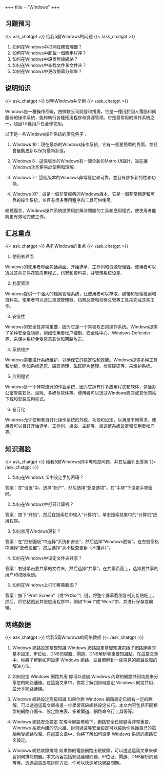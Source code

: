 +++
title = "Windows"
+++
## 习题预习
{{< ask_chatgpt >}}
给我5题Windows的问题
{{< /ask_chatgpt >}}



1. 如何在Windows中打開任務管理器？
2. 如何在Windows中卸載一個應用程序？
3. 如何在Windows中設置無線網絡？
4. 如何在Windows中查找文件和文件夾？
5. 如何在Windows中更改螢幕分辨率？   

## 说明知识
{{< ask_chatgpt >}}
说明Windows并举例
{{< /ask_chatgpt >}}



Windows是一種操作系統，由微軟公司開發和推廣。它是一種用於個人電腦和伺服器的操作系統，能夠執行各種應用程序和資源管理。它是最常用的操作系統之一，超過1.5億用戶在全球使用。

以下是一些Windows操作系統的常見例子：

1. Windows 10：現在最新的Windows操作系統，它有一個更簡單的界面，並且會自動更新以保持最新狀態。

2. Windows 8：這個版本的Windows有一個全新的Metro UI設計，旨在讓Windows功能更易於使用和理解。

3. Windows 7：這個版本的Windows非常穩定和可靠，並且有許多新特性和功能。

4. Windows XP：這是一個非常經典的Windows版本，它是一個非常穩定和可靠的操作系統，並且有很多應用程序和工具可供使用。

總體而言，Windows操作系統提供用於解決問題的工具和應用程式，使使用者能夠更有效地完成工作。   

## 汇总重点
{{< ask_chatgpt >}}
条列Windows的重点
{{< /ask_chatgpt >}}



1. 使用者界面

Windows的使用者界面包括桌面、开始选单、工作列和资源管理器。使用者可以透过这些元件存取应用程式、档案和资料夹，并管理系统设定。

2. 档案管理

Windows提供一个强大的档案管理系统，让使用者可以存取、编辑和管理档案和资料夹。使用者可以透过资源管理器、档案总管和档案总管等工具来完成这些工作。

3. 安全性

Windows的安全性非常重要，因为它是一个常被攻击的操作系统。Windows提供了多种安全性功能，例如使用者帐户控制、安全性中心、Windows Defender等，来保护系统免受恶意软体和网路攻击。

4. 系统维护

Windows需要进行系统维护，以确保它的稳定性和效能。Windows提供多种工具和功能，例如系统还原、磁碟清理、磁碟碎片整理、检查硬碟等，来维护系统。

5. 应用程式

Windows是一个非常流行的作业系统，因为它拥有许多应用程式和软体，包括办公室套装软体、游戏、多媒体软体等。使用者可以透过Windows商店或其他网站下载和安装应用程式。

6. 自订化

Windows允许使用者自订化操作系统的外貌、功能和设定，以满足不同需求。使用者可以自订开始选单、工作列、桌面、主题等，或调整系统设定和使用者帐户等。   

## 知识测验
{{< ask_chatgpt >}}
给我5题Windows的中等难度问题，并在后面列出答案
{{< /ask_chatgpt >}}



1. 如何在Windows 10中设定手势密码？

答案：在“设置”中，选择“帐户”，然后选择“登录选项”。在“手势”下设定手势密码。

2. 如何在Windows中打开计算机？

答案：按下“开始”，然后在搜索栏中输入“计算机”。单击搜索结果中的“计算机”应用程序。

3. 如何禁用Windows更新？

答案：在“控制面板”中选择“系统和安全”，然后选择“Windows更新”。在左侧窗格中选择“更改设置”，然后选择“从不检查更新（不推荐）”。

4. 如何在Windows中设定文件夹共享？

答案：右键单击要共享的文件夹，然后选择“共享”。在共享页面上，选择要共享的用户和权限级别。

5. 如何在Windows上打印屏幕截图？

答案：按下“Print Screen”（或“PrtScr”）键，将整个屏幕截图复制到剪贴板上。然后，将它粘贴到其他应用程序中，例如“Paint”或“Word”中，并进行保存或编辑。   

## 网络数据
{{< ask_chatgpt >}}
给我5篇Windows的网络数据
{{< /ask_chatgpt >}}



1. Windows 網路設定基礎知識
Windows 網路設定基礎知識包括了網路連線的基本設定、IP位址、DNS伺服器、閘道、DNS解析等重要知識點。在這篇文章中，你將了解到如何設定 Windows 網路，並且瞭解到一些常見的網路故障的解決方法。

2. 如何設定 Windows 網路共用
你可以透過 Windows 內建的網路共用功能來分享您的網路連線。在這篇文章中，你將了解到如何設定 Windows 網路共用，並分享網路連線。

3. Windows 網路設定高級知識
如果你對 Windows 網路設定已經有一定的瞭解，可以透過這篇文章來進一步學習高級網路設定技巧。本文內容包括不同類型的網路介面卡、設定路由表、多重閘道、網路命令行工具等等。

4. Windows 網路安全設定
在現今網路環境下，網路安全已經變得非常重要。Windows 系統內建的防火牆、封包過濾等安全設定可以協助你保護自己的電腦免受網路攻擊。在這篇文章中，你將了解如何設定 Windows 系統的網路安全設定。

5. Windows 網路故障排除
如果你的電腦網路出現故障，可以透過這篇文章來學習如何排除問題。本文內容包括網路連線問題、IP位址、閘道、DNS解析問題等等。透過這些故障排除方法，你可以快速解決網路問題。   

